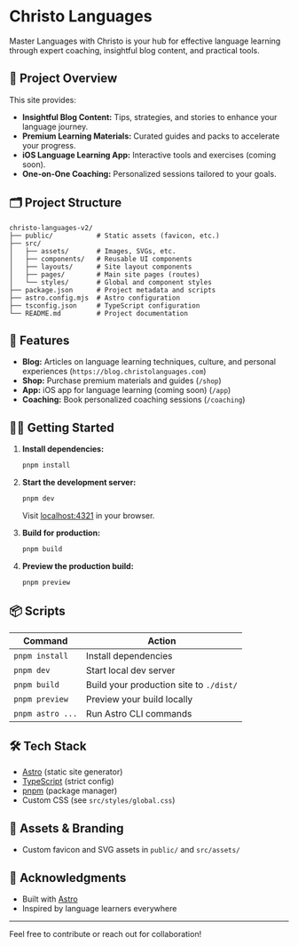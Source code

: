 # Christo Languages

Master Languages with Christo is your hub for effective language learning through expert coaching, insightful blog content, and practical tools.

## 🌟 Project Overview
This site provides:
- **Insightful Blog Content:** Tips, strategies, and stories to enhance your language journey.
- **Premium Learning Materials:** Curated guides and packs to accelerate your progress.
- **iOS Language Learning App:** Interactive tools and exercises (coming soon).
- **One-on-One Coaching:** Personalized sessions tailored to your goals.

## 🗂️ Project Structure
```
christo-languages-v2/
├── public/           # Static assets (favicon, etc.)
├── src/
│   ├── assets/       # Images, SVGs, etc.
│   ├── components/   # Reusable UI components
│   ├── layouts/      # Site layout components
│   ├── pages/        # Main site pages (routes)
│   └── styles/       # Global and component styles
├── package.json      # Project metadata and scripts
├── astro.config.mjs  # Astro configuration
├── tsconfig.json     # TypeScript configuration
└── README.md         # Project documentation
```

## 🚀 Features
- **Blog:** Articles on language learning techniques, culture, and personal experiences (`https://blog.christolanguages.com`)
- **Shop:** Purchase premium materials and guides (`/shop`)
- **App:** iOS app for language learning (coming soon) (`/app`)
- **Coaching:** Book personalized coaching sessions (`/coaching`)

## 🧑‍💻 Getting Started
1. **Install dependencies:**
   ```sh
   pnpm install
   ```
2. **Start the development server:**
   ```sh
   pnpm dev
   ```
   Visit [localhost:4321](http://localhost:4321) in your browser.

3. **Build for production:**
   ```sh
   pnpm build
   ```

4. **Preview the production build:**
   ```sh
   pnpm preview
   ```

## 📦 Scripts
| Command         | Action                                    |
|-----------------|-------------------------------------------|
| `pnpm install`  | Install dependencies                      |
| `pnpm dev`      | Start local dev server                    |
| `pnpm build`    | Build your production site to `./dist/`   |
| `pnpm preview`  | Preview your build locally                |
| `pnpm astro ...`| Run Astro CLI commands                    |

## 🛠️ Tech Stack
- [Astro](https://astro.build/) (static site generator)
- [TypeScript](https://www.typescriptlang.org/) (strict config)
- [pnpm](https://pnpm.io/) (package manager)
- Custom CSS (see `src/styles/global.css`)

## 📁 Assets & Branding
- Custom favicon and SVG assets in `public/` and `src/assets/`

## 🙏 Acknowledgments
- Built with [Astro](https://astro.build/)
- Inspired by language learners everywhere

---

Feel free to contribute or reach out for collaboration!
